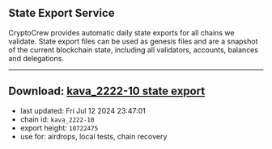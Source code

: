 ## State Export Service
CryptoCrew provides automatic daily state exports for all chains we validate. State export files can be used as genesis files and are a snapshot of the current blockchain state, including all validators, accounts, balances and delegations.

---
**Download: [kava_2222-10 state export](https://dl-eu2.ccvalidators.com/SERVICE/kava/kava_2222-10_export_10722475.json)**
---

- last updated: Fri Jul 12 2024 23:47:01
- chain id: `kava_2222-10`
- export height: `10722475`
- use for: airdrops, local tests, chain recovery
